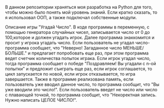 В данном репозитории храняться моя разработка на Python для того, чтобы можно было понять мой уровень знаний.
Если кратко сказать, то я использовал ООП, а также подключал собственные модули.

Описание игры "Угадай Число".
В коде программы в переменную, с помощью генератора случайных чисел, записывается число от 0 до 100,которое и должен угадать игрок. Далее программа знаккомится и просит у игрока угадать число. Если пользователь не угадал число- программа сообщает, что "Неверно! Загаданное число МЕНЬШЕ/БОЛЬШЕ." и предлагает попробовать еще раз, при этом программа ведет счетчик количества попыток играка. Если игрок угадал число, тогда программа сообщает о победе "Поздравляем! Вы угадали c n-ой попытки" и предложит съиграть еще раз, если игрок соглашается, то цикл запускается по новой, если игрок отказывается, то игра завершается. 
Также в программе  реализована память, если пользователь уже вводил данное число, то программа сообщит, что "Вы уже вводили это число!". Если пользователь введет не число или число с плавающей точкой, то программа сообщит, что "Некоректная запись. Нужно написать ЦЕЛОЕ ЧИСЛО!".
